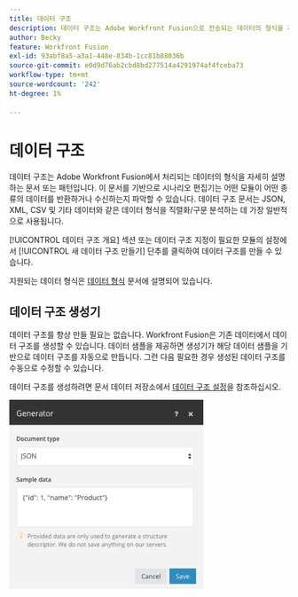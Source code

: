 ```yaml
---
title: 데이터 구조
description: 데이터 구조는 Adobe Workfront Fusion으로 전송되는 데이터의 형식을 자세히 설명하는 문서입니다. 이 문서를 기반으로 시나리오 편집기는 어떤 모듈이 어떤 종류의 데이터를 반환하거나 수신하는지 파악할 수 있습니다. 데이터 구조 문서는 JSON, XML, CSV 및 기타 데이터와 같은 데이터 형식을 직렬화/구문 분석하는 데 가장 일반적으로 사용됩니다.
author: Becky
feature: Workfront Fusion
exl-id: 93abf8a5-a3a1-448e-834b-1cc81b88036b
source-git-commit: e0d9d76ab2cbd8bd277514a4291974af4fceba73
workflow-type: tm+mt
source-wordcount: '242'
ht-degree: 1%

---
```


# 데이터 구조

데이터 구조는 Adobe Workfront Fusion에서 처리되는 데이터의 형식을 자세히 설명하는 문서 또는 패턴입니다. 이 문서를 기반으로 시나리오 편집기는 어떤 모듈이 어떤 종류의 데이터를 반환하거나 수신하는지 파악할 수 있습니다. 데이터 구조 문서는 JSON, XML, CSV 및 기타 데이터와 같은 데이터 형식을 직렬화/구문 분석하는 데 가장 일반적으로 사용됩니다.

[!UICONTROL 데이터 구조 개요] 섹션 또는 데이터 구조 지정이 필요한 모듈의 설정에서 [!UICONTROL 새 데이터 구조 만들기] 단추를 클릭하여 데이터 구조를 만들 수 있습니다.

지원되는 데이터 형식은 [데이터 형식](/help/workfront-fusion/references/mapping-panel/data-types/item-data-types.md) 문서에 설명되어 있습니다.


## 데이터 구조 생성기

데이터 구조를 항상 만들 필요는 없습니다. Workfront Fusion은 기존 데이터에서 데이터 구조를 생성할 수 있습니다. 데이터 샘플을 제공하면 생성기가 해당 데이터 샘플을 기반으로 데이터 구조를 자동으로 만듭니다. 그런 다음 필요한 경우 생성된 데이터 구조를 수동으로 수정할 수 있습니다.

데이터 구조를 생성하려면 문서 데이터 저장소에서 [데이터 구조 설정](/help/workfront-fusion/create-scenarios/map-data/data-stores.md#set-up-the-data-structure)을 참조하십시오.

![데이터 구조 생성기](assets/data-structure-generator-350x341.jpg)
